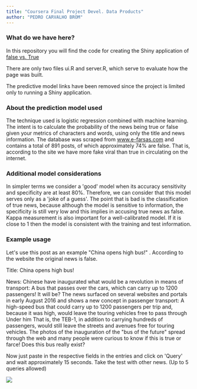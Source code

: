 ```yaml
---
title: "Coursera Final Project Devel. Data Products"
author: "PEDRO CARVALHO BROM"
---
```


### **What do we have here?**

In this repository you will find the code for creating the Shiny application of [false vs. True](https://supermetrica.shinyapps.io/efarsas/)

There are only two files ui.R and server.R, which serve to evaluate how the page was built.

The predictive model links have been removed since the project is limited only to running a Shiny application.

### **About the prediction model used**

The technique used is logistic regression combined with machine learning. The intent is to calculate the probability of the news being true or false given your metrics of characters and words, using only the title and news information. The database was scraped from www.e-farsas.com and contains a total of 891 posts, of which approximately 74% are false. That is, according to the site we have more fake viral than true in circulating on the internet.

### **Additional model considerations**

In simpler terms we consider a 'good' model when its accuracy sensitivity and specificity are at least 80%. Therefore, we can consider that this model serves only as a 'joke of a guess'. The point that is bad is the classification of true news, because although the model is sensitive to information, the specificity is still very low and this implies in accusing true news as false. Kappa measurement is also important for a well-calibrated model. If it is close to 1 then the model is consistent with the training and test information.

### **Example usage**

Let's use this post as an example "China opens high bus!" . According to the website the original news is false.

Title: China opens high bus!

News: Chinese have inaugurated what would be a revolution in means of transport: A bus that passes over the cars, which can carry up to 1200 passengers! It will be? The news surfaced on several websites and portals in early August 2016 and shows a new concept in passenger transport: A high-speed bus that could carry up to 1200 passengers per trip and, because it was high, would leave the touring vehicles free to pass through Under him That is, the TEB-1, in addition to carrying hundreds of passengers, would still leave the streets and avenues free for touring vehicles. The photos of the inauguration of the "bus of the future" spread through the web and many people were curious to know if this is true or farce! Does this bus really exist?

Now just paste in the respective fields in the entries and click on 'Query' and wait approximately 15 seconds. Take the test with other news. (Up to 5 queries allowed)

<img align="left" img src="https://www.dropbox.com/s/trg6oum0ej763g7/print_efarsas.png?dl=1"/>
